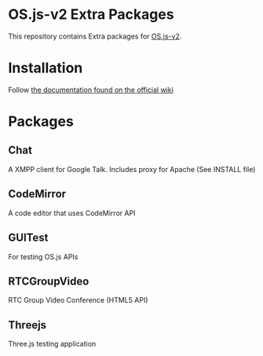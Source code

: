 # OS.js-v2 Extra Packages

This repository contains Extra packages for [OS.js-v2](https://github.com/andersevenrud/OS.js-v2).

# Installation

Follow [the documentation found on the official wiki](https://github.com/andersevenrud/OS.js-v2/wiki/Installation-and-Configuration#packages)

# Packages

## Chat

A XMPP client for Google Talk. Includes proxy for Apache (See INSTALL file)

## CodeMirror

A code editor that uses CodeMirror API

## GUITest

For testing OS.js APIs

## RTCGroupVideo

RTC Group Video Conference (HTML5 API)

## Threejs

Three.js testing application
